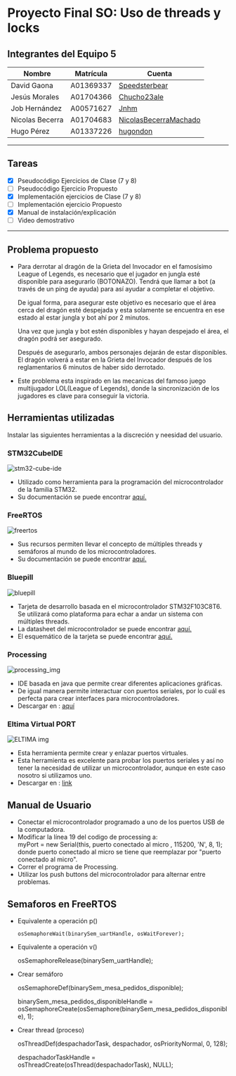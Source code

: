# Proyecto Final SO: Uso de threads y locks 
## Integrantes del Equipo 5
| Nombre | Matrícula | Cuenta |
| ----------- | ----------- | ----------- |
| David Gaona  | A01369337  |[Speedsterbear](https://github.com/Speedsterbear)  |
| Jesús Morales| A01704366 | [Chucho23ale](https://github.com/Chucho23ale) |
| Job Hernández | A00571627 | [Jnhm](https://github.com/Jnhm) |
| Nicolas Becerra |A01704683  |[NicolasBecerraMachado](https://github.com/NicolasBecerraMachado)  |
| Hugo Pérez | A01337226 | [hugondon](https://github.com/Hugondon)  |
---
## Tareas
- [X] Pseudocódigo Ejercicios de Clase (7 y 8)
- [ ] Pseudocódigo Ejercicio Propuesto
- [X] Implementación ejercicios de Clase (7 y 8)
- [ ] Implementación ejercicio Propuesto
- [X] Manual de instalación/explicación
- [ ] Video demostrativo
---
## Problema propuesto
- Para derrotar al dragón de la Grieta del Invocador en el famosísimo League of Legends,
  es necesario que el jugador en jungla esté disponible para asegurarlo (BOTONAZO).
  Tendrá que llamar a bot (a través de un ping de ayuda) para así ayudar a completar el objetivo.
   
  De igual forma, para asegurar este objetivo es necesario que el área cerca del dragón esté
  despejada y esta solamente se encuentra en ese estado al estar jungla y bot ahí por 2 minutos.

  Una vez que jungla y bot estén disponibles y hayan despejado el área, el dragón podrá ser asegurado.

  Después de asegurarlo, ambos personajes dejarán de estar disponibles. 
  El dragón volverá a estar en la Grieta del Invocador después de los reglamentarios 6 minutos de haber sido derrotado.
- Este problema esta inspirado en las mecanicas del famoso juego multijugador LOL(League of Legends), donde la sincronización de los jugadores es clave para conseguir la victoria.
## Herramientas utilizadas
Instalar las siguientes herramientas a la discreción y neesidad del usuario.
### STM32CubeIDE
![stm32-cube-ide](https://user-images.githubusercontent.com/47252665/106367007-3465b880-6305-11eb-98c7-40b263969311.jpg)
- Utilizado como herramienta para la programación del microcontrolador de la familia STM32.
- Su documentación se puede encontrar [aquí.](https://www.st.com/en/development-tools/stm32cubeide.html#documentation)
### FreeRTOS
![freertos](https://user-images.githubusercontent.com/47252665/106366566-590c6100-6302-11eb-9a2c-a628cdd36abd.jpg)
- Sus recursos permiten llevar el concepto de múltiples threads y semáforos al mundo de los microcontroladores.
- Su documentación se puede encontrar [aquí.](https://www.freertos.org/Documentation/RTOS_book.html)
### Bluepill
![bluepill](https://user-images.githubusercontent.com/47252665/106808503-1616fa00-6630-11eb-9476-e1eb82aeda74.png)
- Tarjeta de desarrollo basada en el microcontrolador STM32F103C8T6. Se utilizará como plataforma para echar a andar un sistema con múltiples threads.
- La datasheet del microcontrolador se puede encontrar [aquí.](https://www.st.com/en/microcontrollers-microprocessors/stm32f103c8.html#documentation)
- El esquemático de la tarjeta se puede encontrar [aquí.](https://github.com/dhylands/stm32-test/blob/master/board-STM32F103-Mini/STM32F103C8T6-Schematic.pdf)
### Processing
![processing_img](https://user-images.githubusercontent.com/47252665/106808357-e7991f00-662f-11eb-8038-75ab7a09e618.png)
- IDE basada en java que permite crear diferentes aplicaciones gráficas.
- De igual manera permite interactuar con puertos seriales, por lo cuál es perfecta para crear interfaces para microcontroladores.
- Descargar en : [aquí](https://processing.org/download/)
### Eltima Virtual PORT
![ELTIMA img](https://www.eltima.com/imgnew/products/product-info/i-win/winLargeVspdIcon@2x.png)
- Esta herramienta permite crear y enlazar puertos virtuales.
- Esta herramienta es excelente para probar los puertos seriales y así no tener la necesidad de utilizar un microcontrolador, aunque  en este caso nosotro si utilizamos uno.
- Descargar en : [link](https://www.eltima.com/vspd-post-download.html)

## Manual de Usuario
- Conectar el microcontrolador programado a uno de los puertos USB de la computadora.
- Modificar la línea 19 del codigo de processing a:    
myPort = new Serial(this, puerto conectado al micro , 115200, 'N', 8, 1);   
donde puerto conectado al micro se tiene que reemplazar por "puerto conectado al micro".
- Correr el programa de Processing.
- Utilizar los push buttons del microcontrolador para alternar entre problemas.

## Semaforos en FreeRTOS
- Equivalente a operación p()

  `osSemaphoreWait(binarySem_uartHandle, osWaitForever);`
- Equivalente a operación v()

  osSemaphoreRelease(binarySem_uartHandle);
- Crear semáforo

  osSemaphoreDef(binarySem_mesa_pedidos_disponible);
  
  binarySem_mesa_pedidos_disponibleHandle = osSemaphoreCreate(osSemaphore(binarySem_mesa_pedidos_disponible), 1);
  
- Crear thread (proceso)

  osThreadDef(despachadorTask, despachador, osPriorityNormal, 0, 128);
  
  despachadorTaskHandle = osThreadCreate(osThread(despachadorTask), NULL);
